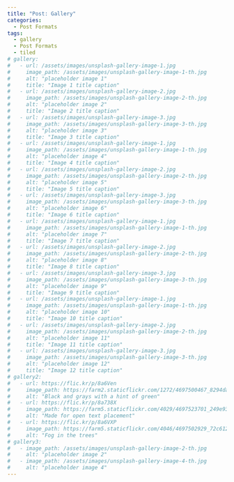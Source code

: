 ```yaml
---
title: "Post: Gallery"
categories:
  - Post Formats
tags:
  - gallery
  - Post Formats
  - tiled
# gallery:
#   - url: /assets/images/unsplash-gallery-image-1.jpg
#     image_path: /assets/images/unsplash-gallery-image-1-th.jpg
#     alt: "placeholder image 1"
#     title: "Image 1 title caption"
#   - url: /assets/images/unsplash-gallery-image-2.jpg
#     image_path: /assets/images/unsplash-gallery-image-2-th.jpg
#     alt: "placeholder image 2"
#     title: "Image 2 title caption"
#   - url: /assets/images/unsplash-gallery-image-3.jpg
#     image_path: /assets/images/unsplash-gallery-image-3-th.jpg
#     alt: "placeholder image 3"
#     title: "Image 3 title caption"
#   - url: /assets/images/unsplash-gallery-image-1.jpg
#     image_path: /assets/images/unsplash-gallery-image-1-th.jpg
#     alt: "placeholder image 4"
#     title: "Image 4 title caption"
#   - url: /assets/images/unsplash-gallery-image-2.jpg
#     image_path: /assets/images/unsplash-gallery-image-2-th.jpg
#     alt: "placeholder image 5"
#     title: "Image 5 title caption"
#   - url: /assets/images/unsplash-gallery-image-3.jpg
#     image_path: /assets/images/unsplash-gallery-image-3-th.jpg
#     alt: "placeholder image 6"
#     title: "Image 6 title caption"
#   - url: /assets/images/unsplash-gallery-image-1.jpg
#     image_path: /assets/images/unsplash-gallery-image-1-th.jpg
#     alt: "placeholder image 7"
#     title: "Image 7 title caption"
#   - url: /assets/images/unsplash-gallery-image-2.jpg
#     image_path: /assets/images/unsplash-gallery-image-2-th.jpg
#     alt: "placeholder image 8"
#     title: "Image 8 title caption"
#   - url: /assets/images/unsplash-gallery-image-3.jpg
#     image_path: /assets/images/unsplash-gallery-image-3-th.jpg
#     alt: "placeholder image 9"
#     title: "Image 9 title caption"
#   - url: /assets/images/unsplash-gallery-image-1.jpg
#     image_path: /assets/images/unsplash-gallery-image-1-th.jpg
#     alt: "placeholder image 10"
#     title: "Image 10 title caption"
#   - url: /assets/images/unsplash-gallery-image-2.jpg
#     image_path: /assets/images/unsplash-gallery-image-2-th.jpg
#     alt: "placeholder image 11"
#     title: "Image 11 title caption"
#   - url: /assets/images/unsplash-gallery-image-3.jpg
#     image_path: /assets/images/unsplash-gallery-image-3-th.jpg
#     alt: "placeholder image 12"
#     title: "Image 12 title caption"
# gallery2:
#   - url: https://flic.kr/p/8a6Ven
#     image_path: https://farm2.staticflickr.com/1272/4697500467_8294dac099_q.jpg
#     alt: "Black and grays with a hint of green"
#   - url: https://flic.kr/p/8a738X
#     image_path: https://farm5.staticflickr.com/4029/4697523701_249e93ba23_q.jpg
#     alt: "Made for open text placement"
#   - url: https://flic.kr/p/8a6VXP
#     image_path: https://farm5.staticflickr.com/4046/4697502929_72c612c636_q.jpg
#     alt: "Fog in the trees"
# gallery3:
#   - image_path: /assets/images/unsplash-gallery-image-2-th.jpg
#     alt: "placeholder image 2"
#   - image_path: /assets/images/unsplash-gallery-image-4-th.jpg
#     alt: "placeholder image 4"
---
```


<!-- These are gallery tests for image wrapped in `<figure>` elements.

To place a gallery add the necessary YAML Front Matter:

```yaml
gallery:
  - url: /assets/images/unsplash-gallery-image-1.jpg
    image_path: /assets/images/unsplash-gallery-image-1-th.jpg
    alt: "placeholder image 1"
    title: "Image 1 title caption"
  - url: /assets/images/unsplash-gallery-image-2.jpg
    image_path: /assets/images/unsplash-gallery-image-2-th.jpg
    alt: "placeholder image 2"
    title: "Image 2 title caption"
  - url: /assets/images/unsplash-gallery-image-3.jpg
    image_path: /assets/images/unsplash-gallery-image-3-th.jpg
    alt: "placeholder image 3"
    title: "Image 3 title caption"
  - url: /assets/images/unsplash-gallery-image-4.jpg
    image_path: /assets/images/unsplash-gallery-image-4-th.jpg
    alt: "placeholder image 4"
    title: "Image 4 title caption"
```

And then drop-in the gallery include --- gallery `caption` is optional.

```liquid
{% raw %}{% include gallery caption="This is a sample gallery with **Markdown support**." %}{% endraw %}
```

{% include gallery caption="This is a sample gallery with **Markdown support**." %}

This is some text after the gallery just to make sure that everything aligns properly.

Here comes another gallery, this time set the `id` to match 2nd gallery hash in YAML Front Matter.

```yaml
gallery2:
  - url: https://flic.kr/p/8a6Ven
    image_path: https://farm2.staticflickr.com/1272/4697500467_8294dac099_q.jpg
    alt: "Black and grays with a hint of green"
  - url: https://flic.kr/p/8a738X
    image_path: https://farm5.staticflickr.com/4029/4697523701_249e93ba23_q.jpg
    alt: "Made for open text placement"
  - url: https://flic.kr/p/8a6VXP
    image_path: https://farm5.staticflickr.com/4046/4697502929_72c612c636_q.jpg
    alt: "Fog in the trees"
```

And place it like so: 

```liquid
{% raw %}{% include gallery id="gallery2" caption="This is a second gallery example with images hosted externally." %}{% endraw %}
```

{% include gallery id="gallery2" caption="This is a second gallery example with images hosted externally." %}

And for giggles one more gallery just to make sure this works. To fill page content container add `class="full"`.

{% include gallery id="gallery3" class="full" caption="This is a third gallery example with two images and fills the entire content container." %} -->